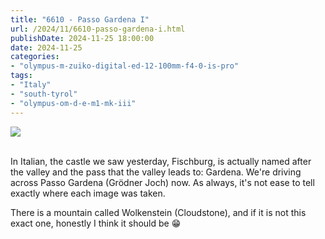```yaml
---
title: "6610 - Passo Gardena I"
url: /2024/11/6610-passo-gardena-i.html
publishDate: 2024-11-25 18:00:00
date: 2024-11-25
categories:
- "olympus-m-zuiko-digital-ed-12-100mm-f4-0-is-pro"
tags:
- "Italy"
- "south-tyrol"
- "olympus-om-d-e-m1-mk-iii"
---
```

<div class="container">
<div class="center"><a target="_blank" href="https://d25zfm9zpd7gm5.cloudfront.net/1200x1200/2020/20200908_104439_lr.jpg"><img class="webfeedsFeaturedVisual" src="https://d25zfm9zpd7gm5.cloudfront.net/0600x0600/2020/20200908_104439_lr.jpg" /></a></div>
</div>
<br />

In Italian, the castle we saw yesterday, Fischburg, is
actually named after the valley and the pass that the valley
leads to: Gardena. We're driving across Passo Gardena
(Grödner Joch) now. As always, it's not ease to tell exactly
where each image was taken.

There is a mountain called Wolkenstein (Cloudstone), and if
it is not this exact one, honestly I think it should be
:grin:
